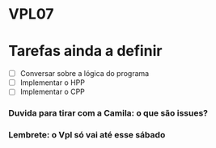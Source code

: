 # VPL07
# Tarefas ainda a definir
- [ ] Conversar sobre a lógica do programa
- [ ] Implementar o HPP
- [ ] Implementar o CPP

### Duvida para tirar com a Camila: o que são issues?
### Lembrete: o Vpl só vai até esse sábado

